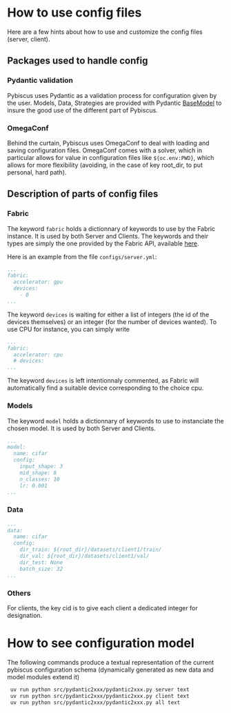 # How to use config files

Here are a few hints about how to use and customize the config files (server, client).

## Packages used to handle config

### Pydantic validation

Pybiscus uses Pydantic as a validation process for configuration given by the user. Models, Data, Strategies are provided with Pydantic [BaseModel](https://docs.pydantic.dev/latest/concepts/models/#basic-model-usage) to insure the good use of the different part of Pybiscus.

### OmegaConf

Behind the curtain, Pybiscus uses OmegaConf to deal with loading and saving configuration files. OmegaConf comes with a solver, which in particular allows for value in configuration files like `${oc.env:PWD}`, which allows for more flexibility (avoiding, in the case of key root_dir, to put personal, hard path).

## Description of parts of config files

### Fabric

The keyword `fabric` holds a dictionnary of keywords to use by the Fabric instance. It is used by both Server and Clients. The keywords and their types are simply the one provided by the Fabric API, available [here](https://lightning.ai/docs/fabric/stable/api/generated/lightning.fabric.fabric.Fabric.html#lightning.fabric.fabric.Fabric).

Here is an example from the file `configs/server.yml`:

```yaml
...
fabric:
  accelerator: gpu
  devices:
    - 0
...
```

The keyword `devices` is waiting for either a list of integers (the id of the devices themselves) or an integer (for the number of devices wanted). To use CPU for instance, you can simply write
```yaml
...
fabric:
  accelerator: cpu
  # devices:
...
```

The keyword `devices` is left intentionnaly commented, as Fabric will automatically find a suitable device corresponding to the choice cpu.

### Models

The keyword `model` holds a dictionnary of keywords to use to instanciate the chosen model. It is used by both Server and Clients.

```yaml
...
model:
  name: cifar
  config:
    input_shape: 3
    mid_shape: 6
    n_classes: 10
    lr: 0.001
...
```

### Data

```yaml
...
data:
  name: cifar
  config:
    dir_train: ${root_dir}/datasets/client1/train/
    dir_val: ${root_dir}/datasets/client1/val/
    dir_test: None
    batch_size: 32
...
```

### Others

For clients, the key cid is to give each client a dedicated integer for designation.

# How to see configuration model

The following commands produce a textual representation of the current pybiscus configuration schema
(dynamically generated as new data and model modules extend it)

```bash
 uv run python src/pydantic2xxx/pydantic2xxx.py server text
 uv run python src/pydantic2xxx/pydantic2xxx.py client text
 uv run python src/pydantic2xxx/pydantic2xxx.py all text
```